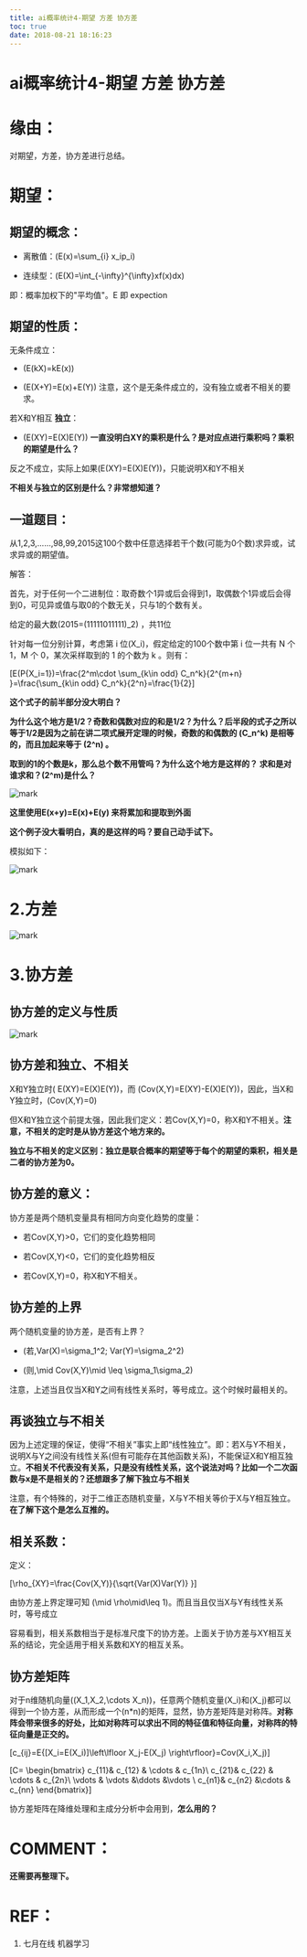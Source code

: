 ```yaml
---
title: ai概率统计4-期望 方差 协方差
toc: true
date: 2018-08-21 18:16:23
---
```


# ai概率统计4-期望 方差 协方差


# 缘由：


对期望，方差，协方差进行总结。


# 期望：




## 期望的概念：






  * 离散值：\(E(x)=\sum_{i} x_ip_i\)


  * 连续型：\(E(X)=\int_{-\infty}^{\infty}xf(x)dx\)


即：概率加权下的"平均值"。E 即 expection


## 期望的性质：


无条件成立：




  * \(E(kX)=kE(x)\)


  * \(E(X+Y)=E(x)+E(Y)\) 注意，这个是无条件成立的，没有独立或者不相关的要求。


若X和Y相互 **独立**：




  * \(E(XY)=E(X)E(Y)\) **一直没明白XY的乘积是什么？是对应点进行乘积吗？乘积的期望是什么？**


反之不成立，实际上如果\(E(XY)=E(X)E(Y)\)，只能说明X和Y不相关

**不相关与独立的区别是什么？非常想知道？**


## 一道题目：


从1,2,3,......,98,99,2015这100个数中任意选择若干个数(可能为0个数)求异或，试求异或的期望值。

解答：

首先，对于任何一个二进制位：取奇数个1异或后会得到1，取偶数个1异或后会得到0，可见异或值与取0的个数无关，只与1的个数有关。

给定的最大数\(2015=(11111011111)_2\) ，共11位

针对每一位分别计算，考虑第 i 位\(X_i\)，假定给定的100个数中第 i 位一共有 N 个 1，M 个 0，某次采样取到的 1 的个数为 k 。则有：

\[E(P\{X_i=1\})=\frac{2^m\cdot \sum_{k\in odd} C_n^k}{2^{m+n} }=\frac{\sum_{k\in odd} C_n^k}{2^n}=\frac{1}{2}\]

**这个式子的前半部分没大明白？**

**为什么这个地方是1/2？奇数和偶数对应的和是1/2？为什么？后半段的式子之所以等于1/2是因为之前在讲二项式展开定理的时候，奇数的和偶数的 \(C_n^k\) 是相等的，而且加起来等于 \(2^n\) 。**

**取到的1的个数是k，那么总个数不用管吗？为什么这个地方是这样的？ 求和是对谁求和？\(2^m\)是什么？**


![mark](http://pacdb2bfr.bkt.clouddn.com/blog/image/180727/IC3KB2ALeA.png?imageslim)

**这里使用E(x+y)=E(x)+E(y) 来将累加和提取到外面**

**这个例子没大看明白，真的是这样的吗？要自己动手试下。**

模拟如下：


![mark](http://pacdb2bfr.bkt.clouddn.com/blog/image/180727/caEe1f4Fid.png?imageslim)




# 2.方差




![mark](http://pacdb2bfr.bkt.clouddn.com/blog/image/180727/GfC41FdL9d.png?imageslim)




# 3.协方差




## 协方差的定义与性质




![mark](http://pacdb2bfr.bkt.clouddn.com/blog/image/180727/i6HI53BhKm.png?imageslim)




## 协方差和独立、不相关


X和Y独立时\( E(XY)=E(X)E(Y)\)，而 \(Cov(X,Y)=E(XY)-E(X)E(Y)\)，因此，当X和Y独立时，\(Cov(X,Y)=0\)

但X和Y独立这个前提太强，因此我们定义：若Cov(X,Y)=0，称X和Y不相关。**注意，不相关的定时是从协方差这个地方来的。**

**独立与不相关的定义区别：独立是联合概率的期望等于每个的期望的乘积，相关是二者的协方差为0。**


## 协方差的意义：


协方差是两个随机变量具有相同方向变化趋势的度量：




  * 若Cov(X,Y)>0，它们的变化趋势相同


  * 若Cov(X,Y)<0，它们的变化趋势相反


  * 若Cov(X,Y)=0，称X和Y不相关。




## 协方差的上界


两个随机变量的协方差，是否有上界？




  * \(若\,Var(X)=\sigma_1^2\; Var(Y)=\sigma_2^2\)


  * \(则\,\mid Cov(X,Y)\mid \leq \sigma_1\sigma_2\)


注意，上述当且仅当X和Y之间有线性关系时，等号成立。这个时候时最相关的。


## 再谈独立与不相关


因为上述定理的保证，使得“不相关”事实上即“线性独立”。即：若X与Y不相关，说明X与Y之间没有线性关系(但有可能存在其他函数关系)，不能保证X和Y相互独立。**不相关不代表没有关系，只是没有线性关系，这个说法对吗？比如一个二次函数与x是不是相关的？还想跟多了解下独立与不相关**

注意，有个特殊的，对于二维正态随机变量，X与Y不相关等价于X与Y相互独立。**在了解下这个是怎么互推的。**


## 相关系数：


定义：

\[\rho_{XY}=\frac{Cov(X,Y)}{\sqrt{Var(X)Var(Y)} }\]

由协方差上界定理可知 \(\mid \rho\mid\leq 1\)。而且当且仅当X与Y有线性关系时，等号成立

容易看到，相关系数相当于是标准尺度下的协方差。上面关于协方差与XY相互关系的结论，完全适用于相关系数和XY的相互关系。


## 协方差矩阵


对于n维随机向量\((X_1,X_2,\cdots X_n)\)，任意两个随机变量\(X_i\)和\(X_j\)都可以得到一个协方差，从而形成一个\(n*n\)的矩阵，显然，协方差矩阵是对称阵。**对称阵会带来很多的好处，比如对称阵可以求出不同的特征值和特征向量，对称阵的特征向量是正交的。**

\[c_{ij}=E\{[X_i=E(X_i)]\left\lfloor X_j-E(X_j) \right\rfloor\}=Cov(X_i,X_j)\]

\[C= \begin{bmatrix} c_{11}& c_{12} & \cdots & c_{1n}\\ c_{21}& c_{22} & \cdots & c_{2n}\\ \vdots & \vdots &\ddots &\vdots \\ c_{n1}& c_{n2} &\cdots & c_{nn} \end{bmatrix}\]

协方差矩阵在降维处理和主成分分析中会用到，**怎么用的？**






# COMMENT：


**还需要再整理下。**


# REF：






  1. 七月在线 机器学习
